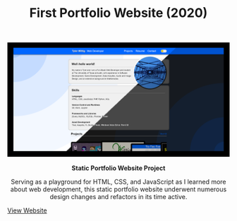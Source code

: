 <!-- Title -->
<h1 align="center">First Portfolio Website (2020)</h1>
<br>

<!-- Image -->
<p align="center">
  <a href="https://twit96.github.io/portfolio-old/">
    <img alt="First Portfolio Website - Title Card" src="./img/site-card.png" />
  </a>
</p>

<!-- Description -->
<p align="center">
  <b>Static Portfolio Website Project</b>
</p>

<p align="center">
  Serving as a playground for HTML, CSS, and JavaScript as I learned more about web development, 
  this static portfolio website underwent numerous design changes and refactors in its time active.
</p>

<!-- Links -->
<a href="./index.html">View Website</a>
